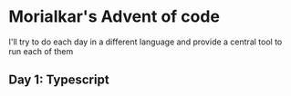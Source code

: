 # Morialkar's Advent of code

I'll try to do each day in a different language and provide a central tool to run each of them

## Day 1: Typescript